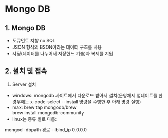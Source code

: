 # Mongo DB
## 1. Mongo DB
- 도큐먼트 지향 no SQL
- JSON 형식의 BSON이라는 데이터 구조를 사용
- 샤딩(데이터를 나누어서 저장한느 기술)과 복제를 지원

## 2. 설치 및 접속
1) Server 설치
- windows: mongodb 사이트에서 다운로드 받아서 설치(운영체제 업데이트를 한 경우에는 x-code-select --install 명령을 수행한 후 아래 명령 실행)
- max: brew tap mongodb/brew  
brew install mongodb-community
- linux는 종류 별로 다름: 


mongod -dbpath 경로 --bind_ip 0.0.0.0

#